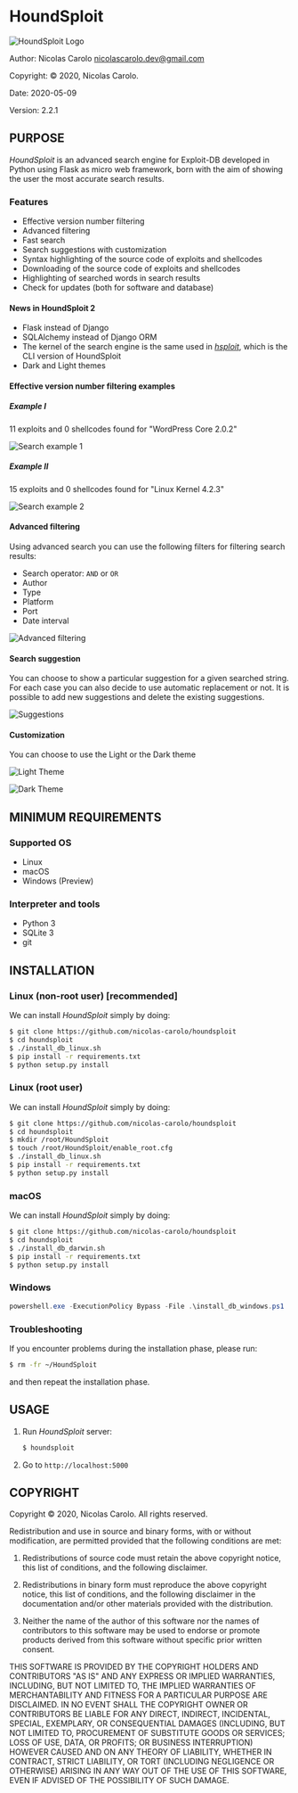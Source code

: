 # HoundSploit

![HoundSploit Logo](/HoundSploit/static/media/icon.png)

Author: Nicolas Carolo <nicolascarolo.dev@gmail.com>

Copyright: © 2020, Nicolas Carolo.

Date: 2020-05-09

Version: 2.2.1


## PURPOSE

_HoundSploit_ is an advanced search engine for Exploit-DB developed in
Python using Flask as micro web framework, born with the aim of showing the user
the most accurate search results.

### Features

* Effective version number filtering
* Advanced filtering
* Fast search
* Search suggestions with customization
* Syntax highlighting of the source code of exploits and shellcodes
* Downloading of the source code of exploits and shellcodes
* Highlighting of searched words in search results
* Check for updates (both for software and database)

#### News in HoundSploit 2
* Flask instead of Django
* SQLAlchemy instead of Django ORM
* The kernel of the search engine is the same used in [_hsploit_](https://github.com/nicolas-carolo/hsploit), which is the CLI version of HoundSploit
* Dark and Light themes

#### Effective version number filtering examples
##### Example I

11 exploits and 0 shellcodes found for "WordPress Core 2.0.2"

![Search example 1](/img/example-1.png)


##### Example II

15 exploits and 0 shellcodes found for "Linux Kernel 4.2.3"

![Search example 2](/img/example-2.png)


#### Advanced filtering

Using advanced search you can use the following filters for filtering search
results:
* Search operator: `AND` or `OR`
* Author
* Type
* Platform
* Port
* Date interval

![Advanced filtering](/img/advanced-filtering.png)


#### Search suggestion

You can choose to show a particular suggestion for a given searched string.
For each case you can also decide to use automatic replacement or not.
It is possible to add new suggestions and delete the existing suggestions.

![Suggestions](/img/suggestions.png)

#### Customization
You can choose to use the Light or the Dark theme

![Light Theme](/img/light-theme.png)

![Dark Theme](/img/dark-theme.png)


## MINIMUM REQUIREMENTS

### Supported OS

* Linux
* macOS
* Windows (Preview)

### Interpreter and tools

* Python 3
* SQLite 3
* git


## INSTALLATION

### Linux (non-root user) [recommended]
We can install _HoundSploit_ simply by doing:
```sh
$ git clone https://github.com/nicolas-carolo/houndsploit
$ cd houndsploit
$ ./install_db_linux.sh
$ pip install -r requirements.txt
$ python setup.py install
```

### Linux (root user)
We can install _HoundSploit_ simply by doing:
```sh
$ git clone https://github.com/nicolas-carolo/houndsploit
$ cd houndsploit
$ mkdir /root/HoundSploit
$ touch /root/HoundSploit/enable_root.cfg
$ ./install_db_linux.sh
$ pip install -r requirements.txt
$ python setup.py install
```

### macOS
We can install _HoundSploit_ simply by doing:
```sh
$ git clone https://github.com/nicolas-carolo/houndsploit
$ cd houndsploit
$ ./install_db_darwin.sh
$ pip install -r requirements.txt
$ python setup.py install
```

### Windows
```powershell
powershell.exe -ExecutionPolicy Bypass -File .\install_db_windows.ps1
```

### Troubleshooting
If you encounter problems during the installation phase, please run:
```sh
$ rm -fr ~/HoundSploit
```
and then repeat the installation phase.


## USAGE
1. Run _HoundSploit_ server:
   ```sh
   $ houndsploit
   ```
2. Go to `http://localhost:5000`

## COPYRIGHT

Copyright © 2020, Nicolas Carolo.
All rights reserved.

Redistribution and use in source and binary forms, with or without
modification, are permitted provided that the following conditions are
met:

1. Redistributions of source code must retain the above copyright
   notice, this list of conditions, and the following disclaimer.

2. Redistributions in binary form must reproduce the above copyright
   notice, this list of conditions, and the following disclaimer in the
   documentation and/or other materials provided with the distribution.

3. Neither the name of the author of this software nor the names of
   contributors to this software may be used to endorse or promote
   products derived from this software without specific prior written
   consent.

THIS SOFTWARE IS PROVIDED BY THE COPYRIGHT HOLDERS AND CONTRIBUTORS
"AS IS" AND ANY EXPRESS OR IMPLIED WARRANTIES, INCLUDING, BUT NOT
LIMITED TO, THE IMPLIED WARRANTIES OF MERCHANTABILITY AND FITNESS FOR
A PARTICULAR PURPOSE ARE DISCLAIMED.  IN NO EVENT SHALL THE COPYRIGHT
OWNER OR CONTRIBUTORS BE LIABLE FOR ANY DIRECT, INDIRECT, INCIDENTAL,
SPECIAL, EXEMPLARY, OR CONSEQUENTIAL DAMAGES (INCLUDING, BUT NOT
LIMITED TO, PROCUREMENT OF SUBSTITUTE GOODS OR SERVICES; LOSS OF USE,
DATA, OR PROFITS; OR BUSINESS INTERRUPTION) HOWEVER CAUSED AND ON ANY
THEORY OF LIABILITY, WHETHER IN CONTRACT, STRICT LIABILITY, OR TORT
(INCLUDING NEGLIGENCE OR OTHERWISE) ARISING IN ANY WAY OUT OF THE USE
OF THIS SOFTWARE, EVEN IF ADVISED OF THE POSSIBILITY OF SUCH DAMAGE.
